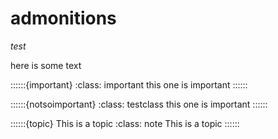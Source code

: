 # admonitions

_test_

here is some text

::::::{important}
:class: important
this one is important
::::::

::::::{notsoimportant}
:class: testclass
this one is important
::::::

::::::{topic} This is a topic
:class: note
This is a topic
::::::